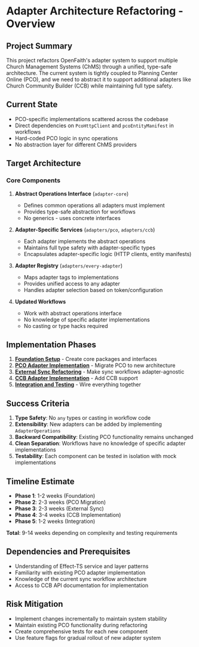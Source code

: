 # Adapter Architecture Refactoring - Overview

## Project Summary

This project refactors OpenFaith's adapter system to support multiple Church Management Systems (ChMS) through a unified, type-safe architecture. The current system is tightly coupled to Planning Center Online (PCO), and we need to abstract it to support additional adapters like Church Community Builder (CCB) while maintaining full type safety.

## Current State

- PCO-specific implementations scattered across the codebase
- Direct dependencies on `PcoHttpClient` and `pcoEntityManifest` in workflows
- Hard-coded PCO logic in sync operations
- No abstraction layer for different ChMS providers

## Target Architecture

### Core Components

1. **Abstract Operations Interface** (`adapter-core`)

   - Defines common operations all adapters must implement
   - Provides type-safe abstraction for workflows
   - No generics - uses concrete interfaces

2. **Adapter-Specific Services** (`adapters/pco`, `adapters/ccb`)

   - Each adapter implements the abstract operations
   - Maintains full type safety with adapter-specific types
   - Encapsulates adapter-specific logic (HTTP clients, entity manifests)

3. **Adapter Registry** (`adapters/every-adapter`)

   - Maps adapter tags to implementations
   - Provides unified access to any adapter
   - Handles adapter selection based on token/configuration

4. **Updated Workflows**
   - Work with abstract operations interface
   - No knowledge of specific adapter implementations
   - No casting or type hacks required

## Implementation Phases

1. **[Foundation Setup](./01-foundation-setup.md)** - Create core packages and interfaces
2. **[PCO Adapter Implementation](./02-pco-adapter.md)** - Migrate PCO to new architecture
3. **[External Sync Refactoring](./03-external-sync.md)** - Make sync workflows adapter-agnostic
4. **[CCB Adapter Implementation](./04-ccb-adapter.md)** - Add CCB support
5. **[Integration and Testing](./05-integration.md)** - Wire everything together

## Success Criteria

1. **Type Safety**: No `any` types or casting in workflow code
2. **Extensibility**: New adapters can be added by implementing `AdapterOperations`
3. **Backward Compatibility**: Existing PCO functionality remains unchanged
4. **Clean Separation**: Workflows have no knowledge of specific adapter implementations
5. **Testability**: Each component can be tested in isolation with mock implementations

## Timeline Estimate

- **Phase 1**: 1-2 weeks (Foundation)
- **Phase 2**: 2-3 weeks (PCO Migration)
- **Phase 3**: 2-3 weeks (External Sync)
- **Phase 4**: 3-4 weeks (CCB Implementation)
- **Phase 5**: 1-2 weeks (Integration)

**Total**: 9-14 weeks depending on complexity and testing requirements

## Dependencies and Prerequisites

- Understanding of Effect-TS service and layer patterns
- Familiarity with existing PCO adapter implementation
- Knowledge of the current sync workflow architecture
- Access to CCB API documentation for implementation

## Risk Mitigation

- Implement changes incrementally to maintain system stability
- Maintain existing PCO functionality during refactoring
- Create comprehensive tests for each new component
- Use feature flags for gradual rollout of new adapter system
